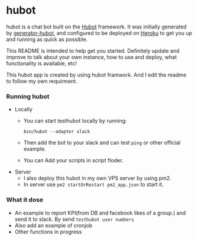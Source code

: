 # hubot

hubot is a chat bot built on the [Hubot][hubot] framework. It was
initially generated by [generator-hubot][generator-hubot], and configured to be
deployed on [Heroku][heroku] to get you up and running as quick as possible.

This README is intended to help get you started. Definitely update and improve
to talk about your own instance, how to use and deploy, what functionality is
available, etc!

[heroku]: http://www.heroku.com
[hubot]: http://hubot.github.com
[generator-hubot]: https://github.com/github/generator-hubot

This hubot app is created by using hubot framwork. And I edit the readme to follow my own requirment.

### Running hubot

- Locally
    - You can start testhubot locally by running:

        `bin/hubot --adapter slack`

    - Then add the bot to your slack and can test `ping` or other official example.
    - You can Add your scripts in script floder.
- Server
    - I also deploy this hubot in my own VPS server by using pm2.
    - In server use
      `pm2 startOrRestart pm2_app.json` to start it.
 
### What it dose

- An example to report KPI(from DB and facebook likes of a group.) and send it to slack. By send
    `testhubot user numbers`
- Also add an example of cronjob
- Other functions in progress

